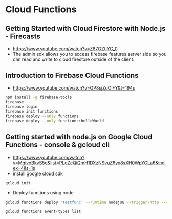 # Cloud Functions

## Getting Started with Cloud Firestore with Node.js - Firecasts

* <https://www.youtube.com/watch?v=Z87OZtIYC_0>
* The admin sdk allows you to access firebase features server side so you can read and write to cloud firestore outside of the client.

## Introduction to Firebase Cloud Functions

* <https://www.youtube.com/watch?v=QP8sjZuOlFY&t=194s>

```bash
npm install -g firebase-tools
firebase
firebase login
firebase init functions
firebase deploy --only functions
firebase deploy --only functions:helloWorld
```

## Getting started with node.js on Google Cloud Functions - console & gcloud cli

* <https://www.youtube.com/watch?v=MgivoBkvS5o&list=PLoZcQiQmH1DXzNSvuZ6yx8sXH0WpYGLa6&index=4&t=1s>
* install google cloud sdk

```bash
gcloud init
```

* Deploy functions using node

```bash
gcloud functions deploy 'testfunc' --runtime nodejs8 --trigger-http --entry-point=myFunction
```

```bash
gcloud functions event-types list
```
